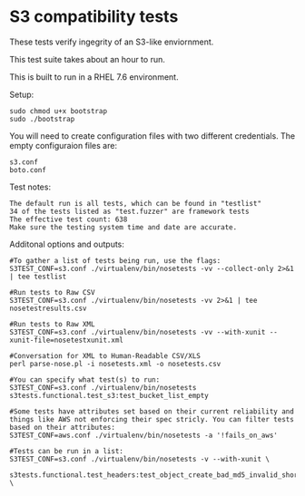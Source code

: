  S3 compatibility tests
========================

These tests verify ingegrity of an S3-like enviornment.

This test suite takes about an hour to run.

This is built to run in a RHEL 7.6 environment.

Setup:

	sudo chmod u+x bootstrap
	sudo ./bootstrap

You will need to create configuration files with two different credentials. The empty configuraion files are:

	s3.conf
	boto.conf
	
Test notes:

	The default run is all tests, which can be found in "testlist"
	34 of the tests listed as "test.fuzzer" are framework tests
	The effective test count: 638
	Make sure the testing system time and date are accurate.
	
Additonal options and outputs:

	#To gather a list of tests being run, use the flags:
	S3TEST_CONF=s3.conf ./virtualenv/bin/nosetests -vv --collect-only 2>&1 | tee testlist
	
	#Run tests to Raw CSV
	S3TEST_CONF=s3.conf ./virtualenv/bin/nosetests -vv 2>&1 | tee nosetestresults.csv
	
	#Run tests to Raw XML
	S3TEST_CONF=s3.conf ./virtualenv/bin/nosetests -vv --with-xunit --xunit-file=nosetestxunit.xml
	
	#Conversation for XML to Human-Readable CSV/XLS
	perl parse-nose.pl -i nosetests.xml -o nosetests.csv

	#You can specify what test(s) to run:
	S3TEST_CONF=s3.conf ./virtualenv/bin/nosetests s3tests.functional.test_s3:test_bucket_list_empty

	#Some tests have attributes set based on their current reliability and things like AWS not enforcing their spec stricly. You can filter tests based on their attributes:
	S3TEST_CONF=aws.conf ./virtualenv/bin/nosetests -a '!fails_on_aws'

	#Tests can be run in a list:
	S3TEST_CONF=s3.conf ./virtualenv/bin/nosetests -v --with-xunit \
		s3tests.functional.test_headers:test_object_create_bad_md5_invalid_short \
